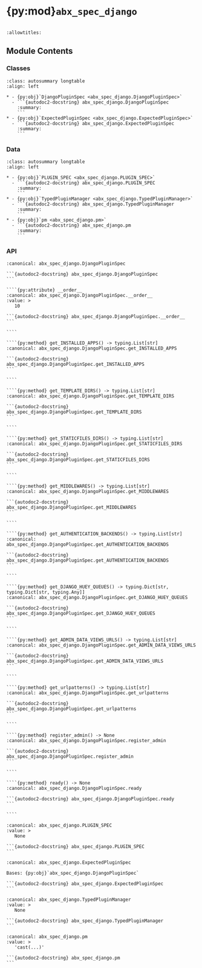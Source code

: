 # {py:mod}`abx_spec_django`

```{py:module} abx_spec_django
```

```{autodoc2-docstring} abx_spec_django
:allowtitles:
```

## Module Contents

### Classes

````{list-table}
:class: autosummary longtable
:align: left

* - {py:obj}`DjangoPluginSpec <abx_spec_django.DjangoPluginSpec>`
  - ```{autodoc2-docstring} abx_spec_django.DjangoPluginSpec
    :summary:
    ```
* - {py:obj}`ExpectedPluginSpec <abx_spec_django.ExpectedPluginSpec>`
  - ```{autodoc2-docstring} abx_spec_django.ExpectedPluginSpec
    :summary:
    ```
````

### Data

````{list-table}
:class: autosummary longtable
:align: left

* - {py:obj}`PLUGIN_SPEC <abx_spec_django.PLUGIN_SPEC>`
  - ```{autodoc2-docstring} abx_spec_django.PLUGIN_SPEC
    :summary:
    ```
* - {py:obj}`TypedPluginManager <abx_spec_django.TypedPluginManager>`
  - ```{autodoc2-docstring} abx_spec_django.TypedPluginManager
    :summary:
    ```
* - {py:obj}`pm <abx_spec_django.pm>`
  - ```{autodoc2-docstring} abx_spec_django.pm
    :summary:
    ```
````

### API

`````{py:class} DjangoPluginSpec
:canonical: abx_spec_django.DjangoPluginSpec

```{autodoc2-docstring} abx_spec_django.DjangoPluginSpec
```

````{py:attribute} __order__
:canonical: abx_spec_django.DjangoPluginSpec.__order__
:value: >
   10

```{autodoc2-docstring} abx_spec_django.DjangoPluginSpec.__order__
```

````

````{py:method} get_INSTALLED_APPS() -> typing.List[str]
:canonical: abx_spec_django.DjangoPluginSpec.get_INSTALLED_APPS

```{autodoc2-docstring} abx_spec_django.DjangoPluginSpec.get_INSTALLED_APPS
```

````

````{py:method} get_TEMPLATE_DIRS() -> typing.List[str]
:canonical: abx_spec_django.DjangoPluginSpec.get_TEMPLATE_DIRS

```{autodoc2-docstring} abx_spec_django.DjangoPluginSpec.get_TEMPLATE_DIRS
```

````

````{py:method} get_STATICFILES_DIRS() -> typing.List[str]
:canonical: abx_spec_django.DjangoPluginSpec.get_STATICFILES_DIRS

```{autodoc2-docstring} abx_spec_django.DjangoPluginSpec.get_STATICFILES_DIRS
```

````

````{py:method} get_MIDDLEWARES() -> typing.List[str]
:canonical: abx_spec_django.DjangoPluginSpec.get_MIDDLEWARES

```{autodoc2-docstring} abx_spec_django.DjangoPluginSpec.get_MIDDLEWARES
```

````

````{py:method} get_AUTHENTICATION_BACKENDS() -> typing.List[str]
:canonical: abx_spec_django.DjangoPluginSpec.get_AUTHENTICATION_BACKENDS

```{autodoc2-docstring} abx_spec_django.DjangoPluginSpec.get_AUTHENTICATION_BACKENDS
```

````

````{py:method} get_DJANGO_HUEY_QUEUES() -> typing.Dict[str, typing.Dict[str, typing.Any]]
:canonical: abx_spec_django.DjangoPluginSpec.get_DJANGO_HUEY_QUEUES

```{autodoc2-docstring} abx_spec_django.DjangoPluginSpec.get_DJANGO_HUEY_QUEUES
```

````

````{py:method} get_ADMIN_DATA_VIEWS_URLS() -> typing.List[str]
:canonical: abx_spec_django.DjangoPluginSpec.get_ADMIN_DATA_VIEWS_URLS

```{autodoc2-docstring} abx_spec_django.DjangoPluginSpec.get_ADMIN_DATA_VIEWS_URLS
```

````

````{py:method} get_urlpatterns() -> typing.List[str]
:canonical: abx_spec_django.DjangoPluginSpec.get_urlpatterns

```{autodoc2-docstring} abx_spec_django.DjangoPluginSpec.get_urlpatterns
```

````

````{py:method} register_admin() -> None
:canonical: abx_spec_django.DjangoPluginSpec.register_admin

```{autodoc2-docstring} abx_spec_django.DjangoPluginSpec.register_admin
```

````

````{py:method} ready() -> None
:canonical: abx_spec_django.DjangoPluginSpec.ready

```{autodoc2-docstring} abx_spec_django.DjangoPluginSpec.ready
```

````

`````

````{py:data} PLUGIN_SPEC
:canonical: abx_spec_django.PLUGIN_SPEC
:value: >
   None

```{autodoc2-docstring} abx_spec_django.PLUGIN_SPEC
```

````

````{py:class} ExpectedPluginSpec
:canonical: abx_spec_django.ExpectedPluginSpec

Bases: {py:obj}`abx_spec_django.DjangoPluginSpec`

```{autodoc2-docstring} abx_spec_django.ExpectedPluginSpec
```

````

````{py:data} TypedPluginManager
:canonical: abx_spec_django.TypedPluginManager
:value: >
   None

```{autodoc2-docstring} abx_spec_django.TypedPluginManager
```

````

````{py:data} pm
:canonical: abx_spec_django.pm
:value: >
   'cast(...)'

```{autodoc2-docstring} abx_spec_django.pm
```

````
